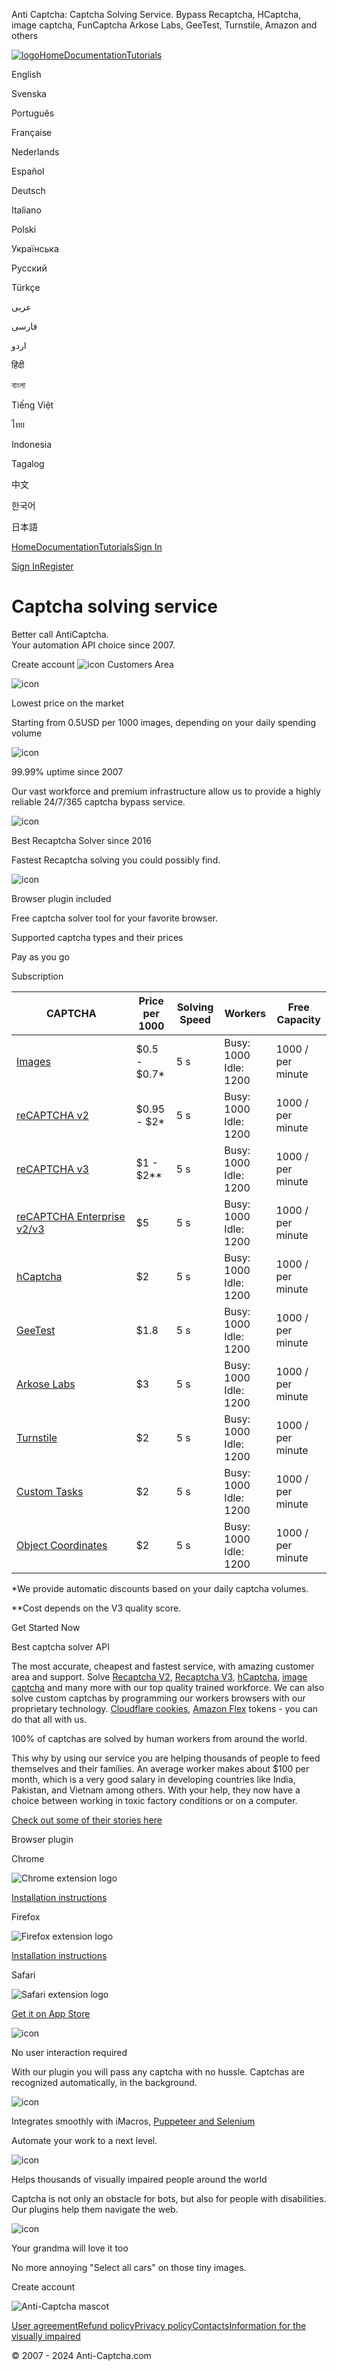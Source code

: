   Anti Captcha: Captcha Solving Service. Bypass Recaptcha, HCaptcha, image captcha, FunCaptcha Arkose Labs, GeeTest, Turnstile, Amazon and others                                          

[![logo](https://d2dcgek2qxtwh0.cloudfront.net/images/nuxt3/logo.svg)](https://anti-captcha.com/)[Home](https://anti-captcha.com/)[Documentation](https://anti-captcha.com/apidoc)[Tutorials](https://anti-captcha.com/tutorials)

English

Svenska

Português

Française

Nederlands

Español

Deutsch

Italiano

Polski

Українська

Русский

Türkçe

عربى

فارسی

اردو

हिंदी

বাংলা

Tiếng Việt

ไทย

Indonesia

Tagalog

中文

한국어

日本語

[Home](https://anti-captcha.com/)[Documentation](https://anti-captcha.com/apidoc)[Tutorials](https://anti-captcha.com/tutorials)[Sign In](https://anti-captcha.com/clients)

[Sign In](https://anti-captcha.com/clients/entrance/login)[Register](https://anti-captcha.com/clients/entrance/register)

Captcha solving service
=======================

Better call AntiCaptcha.  
Your automation API choice since 2007.

Create account ![icon](/_ipx/f_webp&s_24x24/landing/icon-lock.png) Customers Area

![icon](https://d2dcgek2qxtwh0.cloudfront.net/images/nuxt3/icon-bucks.png)

Lowest price on the market

Starting from 0.5USD per 1000 images, depending on your daily spending volume

![icon](https://d2dcgek2qxtwh0.cloudfront.net/images/nuxt3/icon-shield.png)

99.99% uptime since 2007

Our vast workforce and premium infrastructure allow us to provide a highly reliable 24/7/365 captcha bypass service.

![icon](https://d2dcgek2qxtwh0.cloudfront.net/images/nuxt3/icon-building.png)

Best Recaptcha Solver since 2016

Fastest Recaptcha solving you could possibly find.

![icon](https://d2dcgek2qxtwh0.cloudfront.net/images/nuxt3/icon-plugin.png)

Browser plugin included

Free captcha solver tool for your favorite browser.

Supported captcha types and their prices

Pay as you go

Subscription

| CAPTCHA | Price per 1000 | Solving Speed | Workers | Free Capacity |
| --- | --- | --- | --- | --- |
| [Images](https://anti-captcha.com/apidoc/task-types/ImageToTextTask) | $0.5 - $0.7\* | 5 s | Busy: 1000  <br>Idle: 1200 | 1000 / per minute |
| [reCAPTCHA v2](https://anti-captcha.com/apidoc/task-types/RecaptchaV2TaskProxyless) | $0.95 - $2\* | 5 s | Busy: 1000  <br>Idle: 1200 | 1000 / per minute |
| [reCAPTCHA v3](https://anti-captcha.com/apidoc/task-types/RecaptchaV3TaskProxyless) | $1 - $2\*\* | 5 s | Busy: 1000  <br>Idle: 1200 | 1000 / per minute |
| [reCAPTCHA Enterprise v2/v3](https://anti-captcha.com/apidoc/task-types/RecaptchaV2EnterpriseTaskProxyless) | $5  | 5 s | Busy: 1000  <br>Idle: 1200 | 1000 / per minute |
| [hCaptcha](https://anti-captcha.com/apidoc/task-types/HCaptchaTaskProxyless) | $2  | 5 s | Busy: 1000  <br>Idle: 1200 | 1000 / per minute |
| [GeeTest](https://anti-captcha.com/apidoc/task-types/GeeTestTaskProxyless) | $1.8 | 5 s | Busy: 1000  <br>Idle: 1200 | 1000 / per minute |
| [Arkose Labs](https://anti-captcha.com/apidoc/task-types/FunCaptchaTaskProxyless) | $3  | 5 s | Busy: 1000  <br>Idle: 1200 | 1000 / per minute |
| [Turnstile](https://anti-captcha.com/apidoc/task-types/TurnstileTaskProxyless) | $2  | 5 s | Busy: 1000  <br>Idle: 1200 | 1000 / per minute |
| [Custom Tasks](https://anti-captcha.com/apidoc/task-types/AntiGateTask) | $2  | 5 s | Busy: 1000  <br>Idle: 1200 | 1000 / per minute |
| [Object Coordinates](https://anti-captcha.com/apidoc/task-types/ImageToCoordinatesTask) | $2  | 5 s | Busy: 1000  <br>Idle: 1200 | 1000 / per minute |

\*We provide automatic discounts based on your daily captcha volumes.

\*\*Cost depends on the V3 quality score.

Get Started Now

Best captcha solver API

The most accurate, cheapest and fastest service, with amazing customer area and support. Solve [Recaptcha V2](https://anti-captcha.com/apidoc/task-types/RecaptchaV2TaskProxyless), [Recaptcha V3](https://anti-captcha.com/apidoc/task-types/RecaptchaV3TaskProxyless), [hCaptcha](https://anti-captcha.com/apidoc/task-types/HCaptchaTaskProxyless), [image captcha](https://anti-captcha.com/apidoc/task-types/ImageToTextTask) and many more with our top quality trained workforce. We can also solve custom captchas by programming our workers browsers with our proprietary technology. [Cloudflare cookies](https://anti-captcha.com/apidoc/task-types/AntiGateTask?search=cloudflare), [Amazon Flex](https://anti-captcha.com/apidoc/task-types/AntiGateTask?search=amazon) tokens - you can do that all with us.

100% of captchas are solved by human workers from around the world.

This why by using our service you are helping thousands of people to feed themselves and their families. An average worker makes about $100 per month, which is a very good salary in developing countries like India, Pakistan, and Vietnam among others. With your help, they now have a choice between working in toxic factory conditions or on a computer.  
  
[Check out some of their stories here](https://kolostories.com/)

Browser plugin

Chrome

![Chrome extension logo](https://d2dcgek2qxtwh0.cloudfront.net/images/nuxt3/icon-chrome.webp)

[Installation instructions](https://antcpt.com/eng/download/google-chrome-options.html)

Firefox

![Firefox extension logo](https://d2dcgek2qxtwh0.cloudfront.net/images/nuxt3/icon-ff.webp)

[Installation instructions](https://antcpt.com/eng/download/mozilla-firefox.html)

Safari

![Safari extension logo](https://d2dcgek2qxtwh0.cloudfront.net/images/nuxt3/icon-safari.webp)

[Get it on App Store](https://apps.apple.com/en/app/anticaptcha-solver/id1620763301?l=en&mt=12)

![icon](/_ipx/f_webp&s_50x50/landing/plugfeat-robot.png)

No user interaction required

With our plugin you will pass any captcha with no hussle. Captchas are recognized automatically, in the background.

![icon](/_ipx/f_webp&s_50x50/landing/plugfeat-puzzle.png)

Integrates smoothly with iMacros, [Puppeteer and Selenium](https://anti-captcha.com/apidoc/articles/how-to-integrate-the-plugin)

Automate your work to a next level.

![icon](/_ipx/f_webp&s_50x50/landing/plugfeat-glasses.png)

Helps thousands of visually impaired people around the world

Captcha is not only an obstacle for bots, but also for people with disabilities. Our plugins help them navigate the web.

![icon](/_ipx/f_webp&s_50x50/landing/plugfeat-granny.png)

Your grandma will love it too

No more annoying "Select all cars" on those tiny images.

Create account

![Anti-Captcha mascot](/_ipx/s_325x327/landing/footer-ill.webp)

[User agreement](https://anti-captcha.com/tos.html)[Refund policy](https://anti-captcha.com/tos.html#refunds)[Privacy policy](https://anti-captcha.com/privacypolicy.html)[Contacts](https://anti-captcha.com/c.html)[Information for the visually impaired](https://anti-captcha.com/impaired)

© 2007 - 2024 Anti-Captcha.com